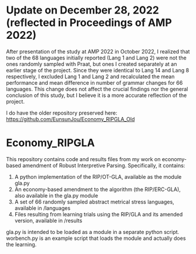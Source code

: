 # Update on December 28, 2022 (reflected in Proceedings of AMP 2022)

After presentation of the study at AMP 2022 in October 2022, I realized that two of the 68 languages initially reported (Lang 1 and Lang 2) were not the ones randomly sampled with Praat, but ones I created separately at an earlier stage of the project. Since they were identical to Lang 14 and Lang 8 respectively, I excluded Lang 1 and Lang 2 and recalculated the mean performance and mean difference in number of grammar changes for 66 languages. This change does not affect the crucial findings nor the general conclusion of this study, but I believe it is a more accurate reflection of the project.

I do have the older repository preserved here: https://github.com/EunsunJou/Economy_RIPGLA_Old

# Economy_RIPGLA

This repository contains code and results files from my work on economy-based amendment of Robust Interpretive Parsing.
Specifically, it contains:

1. A python implementation of the RIP/OT-GLA, available as the module gla.py
2. An economy-based amendment to the algorithm (the RIP/ERC-GLA), also available in the gla.py module
3. A set of 66 randomly sampled abstract metrical stress languages, available in /languages
4. Files resulting from learning trials using the RIP/GLA and its amended version, available in /results

gla.py is intended to be loaded as a module in a separate python script.
worbench.py is an example script that loads the module and actually does the learning.
